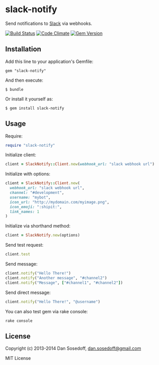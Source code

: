 # slack-notify

Send notifications to [Slack](http://slack.com/) via webhooks.

[![Build Status](http://img.shields.io/travis/sosedoff/slack-notify/master.svg?style=flat)](https://travis-ci.org/sosedoff/slack-notify)
[![Code Climate](http://img.shields.io/codeclimate/github/sosedoff/slack-notify.svg?style=flat)](https://codeclimate.com/github/sosedoff/slack-notify)
[![Gem Version](http://img.shields.io/gem/v/slack-notify.svg?style=flat)](http://rubygems.org/gems/slack-notify)

## Installation

Add this line to your application's Gemfile:

```
gem "slack-notify"
```

And then execute:

```
$ bundle
```

Or install it yourself as:

```
$ gem install slack-notify
```

## Usage

Require:

```ruby
require "slack-notify"
```

Initialize client:

```ruby
client = SlackNotify::Client.new(webhook_url: "slack webhook url")
```

Initialize with options:

```ruby
client = SlackNotify::Client.new(
  webhook_url: "slack webhook url",
  channel: "#development",
  username: "mybot",
  icon_url: "http://mydomain.com/myimage.png",
  icon_emoji: ":shipit:",
  link_names: 1
)
```

Initialize via shorthand method:

```ruby
client = SlackNotify.new(options)
```

Send test request:

```ruby
client.test
```

Send message:

```ruby
client.notify("Hello There!")
client.notify("Another message", "#channel2")
client.notify("Message", ["#channel1", "#channel2"])
```

Send direct message:

```ruby
client.notify("Hello There!", "@username")
```

You can also test gem via rake console:

```
rake console
```

## License

Copyright (c) 2013-2014 Dan Sosedoff, <dan.sosedoff@gmail.com>

MIT License